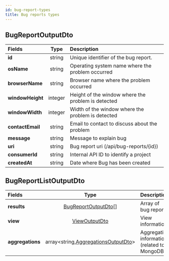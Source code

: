 ```yaml
---
id: bug-report-types
title: Bug reports types
---
```


## BugReportOutputDto

| Fields           |  Type   | Description                                        |
| :--------------- | :-----: | :------------------------------------------------- |
| **id**           | string  | Unique identifier of the bug report.               |
| **osName**       | string  | Operating system name where the problem occurred   |
| **browserName**  | string  | Browser name where the problem occurred            |
| **windowHeight** | integer | Height of the window where the problem is detected |
| **windowWidth**  | integer | Width of the window where the problem is detected  |
| **contactEmail** | string  | Email to contact to discuss about the problem      |
| **message**      | string  | Message to explain bug                             |
| **uri**          | string  | Bug report uri (/api/bug-reports/{id})             |
| **consumerId**   | string  | Internal API ID to identify a project              |
| **createdAt**    | string  | Date where Bug has been created                    |

## BugReportListOutputDto

| Fields           |                                  Type                                   | Description                                  |
| :--------------- | :---------------------------------------------------------------------: | :------------------------------------------- |
| **results**      |               [BugReportOutputDto](#bugreportoutputdto)[]               | Array of bug reports                         |
| **view**         |                [ViewOutputDto](pagination#viewoutputdto)                | View information                             |
| **aggregations** | array<string,[AggregationsOutputDto](pagination#aggregationsoutputdto)> | Aggregation information (related to MongoDB) |
